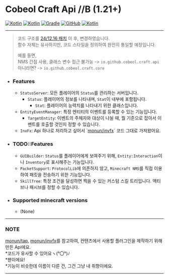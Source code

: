 # Cobeol Craft Api //B (1.21+)

[![Kotlin](https://img.shields.io/badge/java-21-ED8B00.svg?logo=java)](https://www.azul.com/)
[![Kotlin](https://img.shields.io/badge/kotlin-1.9.20-585DEF.svg?logo=kotlin)](http://kotlinlang.org)
[![Gradle](https://img.shields.io/badge/gradle-8.10-02303A.svg?logo=gradle)](https://gradle.org)
[![GitHub](https://img.shields.io/github/license/monun/paper-sample-complex)](https://www.gnu.org/licenses/gpl-3.0.html)
[![Kotlin](https://img.shields.io/badge/youtube-코벌-red.svg?logo=youtube)](https://www.youtube.com/@cobeol0111)

---

> 코드 구조를 [24/12.16 패치](https://github.com/cobeol/craft/commit/eabc235a1be2e98d82a1af4a41ed5e95869ab9db) 이 후, 변경하였습니다.
> <br>
> 함수 자체는 유사하지만, 코드 스타일을 정의하여 완전히 통일할 예정입니다.
> 
> 예를 들면, <br>
> NMS 간접 사용, 클래스 변수 접근 불가능 -> ```io.github.cobeol.craft.api```<br>
> 아니라면? -> ```io.github.cobeol.craft.core```

* ### Features
    * ```StatusServer```: 모든 플레이어의 ```Status```를 관리하는 서버입니다.
        * ```Status```: 플레이어의 정보를 나타내며, ```Stat```이 내부에 포함됩니다.
            * ```Stat```: 플레이어의 능력치를 나타내기 위한 클래스입니다.
    * ```EntityEventManager```: 특정 엔티티의 이벤트를 등록할 수 있는 기능입니다.
        * ```TargetEntity```: 이벤트의 주체자와 대상이 나뉠 때, 뭘 기준으로 잡아서 이벤트를 호출할 것인지 정할 수 있습니다.
    * ```InvFx```: Api 하나로 처리하고 싶어서 \`[monun/invfx](https://github.com/monun/invfx/)\` 코드 그대로 가져왔어요.

* ### TODO::Features
    * ```GUIBuilder```: ```Status```를 플레이어에게 보여주기 위해, ```Entity:Interaction```이나 ```Inventory```로 표시해주는 기능입니다.
    * ```PacketSupport```: ```ProtocolLib```에 의존하지 않고, ```Minecraft NMS```를 직접 이용하여 패킷을 전송하기 위한 기능입니다.
    * ```SkillTree```: 특정 조건을 달성하면 찍을 수 있는 커스텀 스킬 트리입니다. 액티브나 패시브를 정할 수 있습니다.

* ### Supported minecraft versions
    * (None)
---

### NOTE

[monun/tap](https://github.com/monun/tap), [monun/invfx](https://github.com/monun/invfx/)를 참고하여, 컨텐츠에서 사용할 플러그인을 제작하기 위해 만든 Api에요.<br/>
*코드가 유사할 수 있어요ヽ(°〇°)ﾉ <br/>
*팬이에요! <br/>
*기능이 비슷한데 이름이 다른 건, 그건 그냥 내 취향이에요.

---